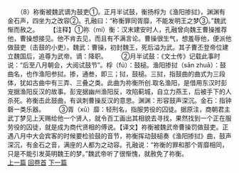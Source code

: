　　（8）称衡被魏武谪为鼓吏①。正月半试鼓，衡扬桴为《渔阳掺挝》，渊渊有金石声，四坐为之改容②。孔融曰：“称衡罪同胥靡，不能发明王之梦③。”魏武惭而赦之。
　　【注释】①祢（mí）衡：汉末建安时人，孔融曾向魏王曹操推荐他，曹操想接见。他不肯去见，而且有不满言论。曹操很生气，想羞辱他，便派他做鼓吏（击鼓的小吏）。魏武：曹操，初封魏王，死后溢为武。其子曹丕登帝位建立魏国后，追尊为武帝。谪：降职。
　　②月半试鼓：《文士传》记载此事时说：“后至八月朝会，大阅试鼓节”。桴（fú）：鼓槌。渔阳掺挝（sān zhuā）：鼓曲名，也作渔阳参挝。掺，通叁，即三；挝，鼓槌。三挝，指鼓曲的曲式为三段体，犹如古曲中有三弄、三叠之类。此曲为祢衡所创.取名渔阳，是借用东汉时彭宠据渔阳反汉的故事。彭宠据幽州渔阳反，攻陷蓟城，自立力燕王，后被手下的人杀死。祢衡击此鼓曲，有讽刺曹操反汉的意思。渊渊：形容鼓声深沉。金石：指钟磬一类乐器。
　　③胥（xū）靡：轻刑名，指服劳役的囚徒。据原注，商朝君主武丁梦见上天赐给他一个贤人，就令百工画出其相貌去寻找，果然找到一个正在服劳役的囚徒，就是成为商代贤相的傅说。【译文】祢衡被魏武帝曹操罚做鼓吏。正遇八月中大会宾客的时候要检验鼓的音节，祢衡挥动鼓槌奏《渔阳掺挝》曲，鼓声深沉，有金石之音，满座的人都为之动容。孔融说：“祢衡的罪和那个胥靡相同，只是不能引发英明魏王的梦。”魏武帝听了很惭愧，就赦免了祢衡。
<br>[上一篇](02_007) [回卷首](02_000) [下一篇](02_009)
